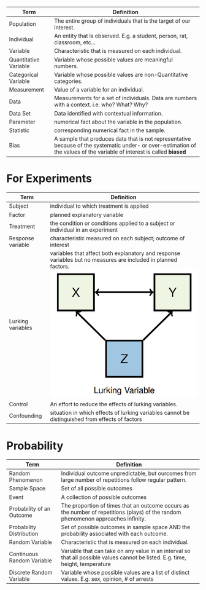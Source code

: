 |Term|Definition|
|----|----------|
|Population|The entire group of individuals that is the target of our interest.|
|Individual|An entity that is observed. E.g. a student, person, rat, classroom, etc...|
|Variable|Characteristic that is measured on each individual.|
|Quantitative Variable|Variable whose possible values are meaningful numbers.|
|Categorical Variable|Variable whose possible values are non-Quantitative categories.|
|Measurement|Value of a variable for an individual.|
|Data|Measurements for a set of individuals. Data are numbers with a context. i.e. who? What? Why?|
|Data Set|Data identified with contextual information.|
|Parameter|numerical fact about the variable in the population.|
|Statistic|corresponding numerical fact in the sample.|
|Bias|A sample that produces data that is not representative because of the systematic under- or over-estimation of the values of the variable of interest is called **biased**|

# For Experiments
| Term | Definition |
|------|------------|
| Subject | individual to which treatment is applied |
| Factor | planned explanatory variable |
| Treatment | the condition or conditions applied to a subject or individual in an experiment |
| Response variable | characteristic measured on each subject; outcome of interest |
|Lurking variables| variables that affect both explanatory and response variables but no measures are included in planned factors. ![](img/terminology_lurking_0.png) |
|Control| An effort to reduce the effects of lurking variables. |
|Confounding| situation in which effects of lurking variables cannot be distinguished from effects of factors |

# Probability
| Term | Definition |
|------|------------|
| Random Phenomenon | Individual outcome unpredictable, but ourcomes from large number of repetitions follow regular pattern. |
| Sample Space | Set of all possible outcomes |
| Event | A collection of possible outcomes |
| Probability of an Outcome | The proportion of times that an outcome occurs as the number of repetitions (plays) of the random phenomenon approaches infinity. |
| Probability Distribution | Set of possible outcomes in sample space AND the probability associated with each outcome. |
| Random Variable | Characteristic that is measured on each individual. |
| Continuous Random Variable | Variable that can take on any value in an interval so that all possible values cannot be listed. E.g. time, height, temperature |
| Discrete Random Variable | Variable whose possible values are a list of distinct values. E.g. sex, opinion, # of arrests |
